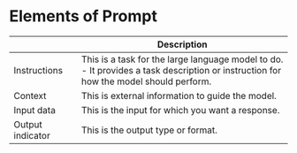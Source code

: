 # Elements of Prompt

|                  | Description                                                                                                                               |
|------------------|-------------------------------------------------------------------------------------------------------------------------------------------|
| Instructions     | This is a task for the large language model to do. <br/>- It provides a task description or instruction for how the model should perform. |
| Context          | This is external information to guide the model.                                                                                          |
| Input data       | This is the input for which you want a response.                                                                                          |
| Output indicator | This is the output type or format.                                                                                                        |

